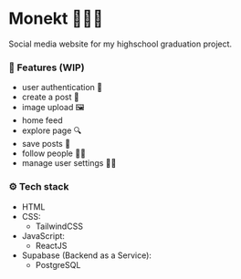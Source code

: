 # Monekt 🧑‍🤝‍🧑

Social media website for my highschool graduation project.

### 🔨 Features (WIP)

- user authentication 🔐
- create a post 📝
- image upload 🖼️
- home feed
- explore page 🔍
- save posts 🔖
- follow people 🚶‍♂️
- manage user settings 👨‍💻

### ⚙️ Tech stack

- HTML
- CSS:
  - TailwindCSS
- JavaScript:
  - ReactJS
- Supabase (Backend as a Service):
  - PostgreSQL
